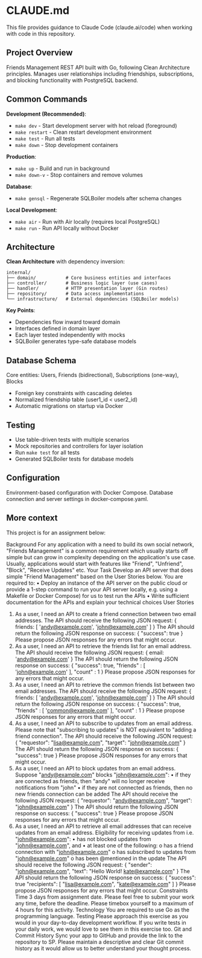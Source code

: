# CLAUDE.md

This file provides guidance to Claude Code (claude.ai/code) when working with code in this repository.

## Project Overview

Friends Management REST API built with Go, following Clean Architecture principles. Manages user relationships including friendships, subscriptions, and blocking functionality with PostgreSQL backend.

## Common Commands

**Development (Recommended)**:
- `make dev` - Start development server with hot reload (foreground)
- `make restart` - Clean restart development environment
- `make test` - Run all tests
- `make down` - Stop development containers

**Production**:
- `make up` - Build and run in background
- `make down-v` - Stop containers and remove volumes

**Database**:
- `make gensql` - Regenerate SQLBoiler models after schema changes

**Local Development**:
- `make air` - Run with Air locally (requires local PostgreSQL)
- `make run` - Run API locally without Docker

## Architecture

**Clean Architecture** with dependency inversion:

```
internal/
├── domain/           # Core business entities and interfaces
├── controller/       # Business logic layer (use cases)
├── handler/          # HTTP presentation layer (Gin routes)
├── repository/       # Data access implementations
└── infrastructure/   # External dependencies (SQLBoiler models)
```

**Key Points**:
- Dependencies flow inward toward domain
- Interfaces defined in domain layer
- Each layer tested independently with mocks
- SQLBoiler generates type-safe database models

## Database Schema

Core entities: Users, Friends (bidirectional), Subscriptions (one-way), Blocks
- Foreign key constraints with cascading deletes
- Normalized friendship table (user1_id < user2_id)
- Automatic migrations on startup via Docker

## Testing

- Use table-driven tests with multiple scenarios
- Mock repositories and controllers for layer isolation
- Run `make test` for all tests
- Generated SQLBoiler tests for database models

## Configuration

Environment-based configuration with Docker Compose. Database connection and server settings in docker-compose.yaml.

## More context
This project is for an assignment below:

Background
For any application with a need to build its own social network, "Friends
Management" is a common requirement which usually starts off simple but can grow
in complexity depending on the application's use case.
Usually, applications would start with features like "Friend", "Unfriend", "Block",
"Receive Updates" etc.
Your Task
Develop an API server that does simple "Friend Management" based on the User
Stories below.
You are required to:
• Deploy an instance of the API server on the public cloud or provide a 1-step
command to run your API server locally, e.g. using a Makefile or Docker
Compose) for us to test run the APIs
• Write sufficient documentation for the APIs and explain your technical choices
User Stories
1. As a user, I need an API to create a friend connection between two email
addresses.
The API should receive the following JSON request:
{
friends:
[
'andy@example.com',
'john@example.com'
]
}
The API should return the following JSON response on success:
{
"success": true
}
Please propose JSON responses for any errors that might occur.
2. As a user, I need an API to retrieve the friends list for an email address.
The API should receive the following JSON request:
{
email: 'andy@example.com'
}
The API should return the following JSON response on success:
{
"success": true,
"friends" :
[
'john@example.com'
],
"count" : 1
}
Please propose JSON responses for any errors that might occur.
3. As a user, I need an API to retrieve the common friends list between two
email addresses.
The API should receive the following JSON request:
{
friends:
[
'andy@example.com',
'john@example.com'
]
}
The API should return the following JSON response on success:
{
"success": true,
"friends" :
[
'common@example.com'
],
"count" : 1
}
Please propose JSON responses for any errors that might occur.
4. As a user, I need an API to subscribe to updates from an email address.
Please note that "subscribing to updates" is NOT equivalent to "adding a friend
connection".
The API should receive the following JSON request:
{
"requestor": "lisa@example.com",
"target": "john@example.com"
}
The API should return the following JSON response on success:
{
"success": true
}
Please propose JSON responses for any errors that might occur.
5. As a user, I need an API to block updates from an email address.
Suppose "andy@example.com" blocks "john@example.com":
• if they are connected as friends, then "andy" will no longer receive
notifications from "john"
• if they are not connected as friends, then no new friends connection can be
added
The API should receive the following JSON request:
{
"requestor": "andy@example.com",
"target": "john@example.com"
}
The API should return the following JSON response on success:
{
"success": true
}
Please propose JSON responses for any errors that might occur.
6. As a user, I need an API to retrieve all email addresses that can receive
updates from an email address.
Eligibility for receiving updates from i.e. "john@example.com":
• has not blocked updates from "john@example.com", and
• at least one of the following:
o has a friend connection with "john@example.com"
o has subscribed to updates from "john@example.com"
o has been @mentioned in the update
The API should receive the following JSON request:
{
"sender": "john@example.com",
"text": "Hello World! kate@example.com"
}
The API should return the following JSON response on success:
{
"success": true
"recipients":
[
"lisa@example.com",
"kate@example.com"
]
}
Please propose JSON responses for any errors that might occur.
Constraints
Time
3 days from assignment date. Please feel free to submit your work any time, before
the deadline.
Please timebox yourself to a maximum of 4 hours for this activity.
Technology
You are required to use Go as the programming language.
Testing
Please approach this exercise as you would in your day-to-day development
workflow.
If you write tests in your daily work, we would love to see them in this exercise too.
Git and Commit History
Sync your app to GitHub and provide the link to the repository to SP.
Please maintain a descriptive and clear Git commit history as it would allow us to
better understand your thought process.